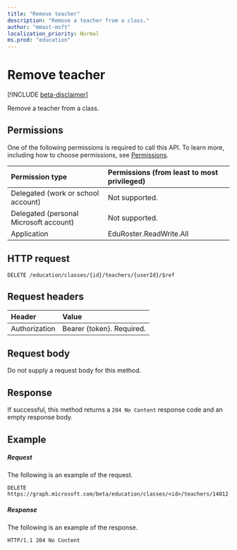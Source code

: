 ```yaml
---
title: "Remove teacher"
description: "Remove a teacher from a class."
author: "mmast-msft"
localization_priority: Normal
ms.prod: "education"
---
```


# Remove teacher

[!INCLUDE [beta-disclaimer](../../includes/beta-disclaimer.md)]

Remove a teacher from a class.

## Permissions
One of the following permissions is required to call this API. To learn more, including how to choose permissions, see [Permissions](/graph/permissions-reference).

|Permission type      | Permissions (from least to most privileged)              |
|:--------------------|:---------------------------------------------------------|
|Delegated (work or school account) |  Not supported.  |
|Delegated (personal Microsoft account) |  Not supported.  |
|Application | EduRoster.ReadWrite.All | 

## HTTP request
<!-- { "blockType": "ignored" } -->
```http
DELETE /education/classes/{id}/teachers/{userId}/$ref
```
## Request headers
| Header       | Value |
|:---------------|:--------|
| Authorization  | Bearer {token}. Required.  |

## Request body
Do not supply a request body for this method.


## Response
If successful, this method returns a `204 No Content` response code and an empty response body.

## Example
##### Request
The following is an example of the request.
<!-- {
  "blockType": "request",
  "name": "create_educationclass_from_educationschool"
}-->
```http
DELETE https://graph.microsoft.com/beta/education/classes/<id>/teachers/14012
```

##### Response
The following is an example of the response. 
<!-- {
  "blockType": "response",
  "truncated": true,
  "@odata.type": "microsoft.graph.educationClass"
} -->
```http
HTTP/1.1 204 No Content
```

<!-- uuid: 8fcb5dbc-d5aa-4681-8e31-b001d5168d79
2015-10-25 14:57:30 UTC -->
<!--
{
  "type": "#page.annotation",
  "description": "Create educationClass",
  "keywords": "",
  "section": "documentation",
  "tocPath": "",
  "suppressions": []
}
-->
